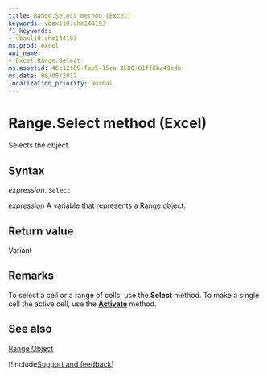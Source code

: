 ```yaml
---
title: Range.Select method (Excel)
keywords: vbaxl10.chm144193
f1_keywords:
- vbaxl10.chm144193
ms.prod: excel
api_name:
- Excel.Range.Select
ms.assetid: 46c12f85-fae5-15ea-3500-81ff8be49cdb
ms.date: 06/08/2017
localization_priority: Normal
---
```



# Range.Select method (Excel)

Selects the object.


## Syntax

_expression_. `Select`

_expression_ A variable that represents a [Range](excel.range-graph-property.md) object.


## Return value

Variant


## Remarks

To select a cell or a range of cells, use the  **Select** method. To make a single cell the active cell, use the **[Activate](Excel.Range.Activate.md)** method.


## See also


[Range Object](Excel.Range(object).md)

[!include[Support and feedback](~/includes/feedback-boilerplate.md)]
